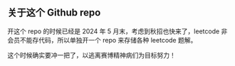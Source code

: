 ## 关于这个 Github repo

开这个 repo 的时候已经是 2024 年 5 月末，考虑到秋招也快来了，leetcode 非会员不能存代码，所以单独开一个 repo 来存储各种 leetcode 题解。

这个时候确实要冲一把了，以逃离赛博精神病们为目标努力！